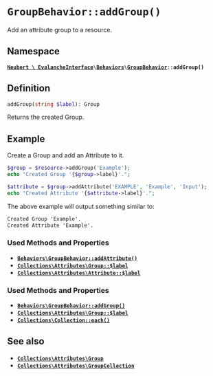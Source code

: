 # `GroupBehavior::addGroup()`

Add an attribute group to a resource.

## Namespace

[**`Neubert \ EvalancheInterface`**](../../index.md)`\`[**`Behaviors`**](../../index.md#behaviors)`\`[**`GroupBehavior`**](../GroupBehavior.md)`::`**`addGroup()`**

## Definition

```php
addGroup(string $label): Group
```

Returns the created Group.

## Example

Create a Group and add an Attribute to it.

```php
$group = $resource->addGroup('Example');
echo "Created Group '{$group->label}'.";

$attribute = $group->addAttribute('EXAMPLE', 'Example', 'Input');
echo "Created Attribute '{$attribute->label}'.";
```

The above example will output something similar to:

```txt
Created Group 'Example'.
Created Attribute 'Example'.
```

### Used Methods and Properties
- [**`Behaviors\GroupBehavior::addAttribute()`**](addAttribute.md)
- [**`Collections\Attributes\Group::$label`**](#)
- [**`Collections\Attributes\Attribute::$label`**](#)

### Used Methods and Properties
- [**`Behaviors\GroupBehavior::addGroup()`**](addGroup.md)
- [**`Collections\Attributes\Group::$label`**](#)
- [**`Collections\Collection::each()`**](#)

## See also
- [**`Collections\Attributes\Group`**](#)
- [**`Collections\Attributes\GroupCollection`**](#)
